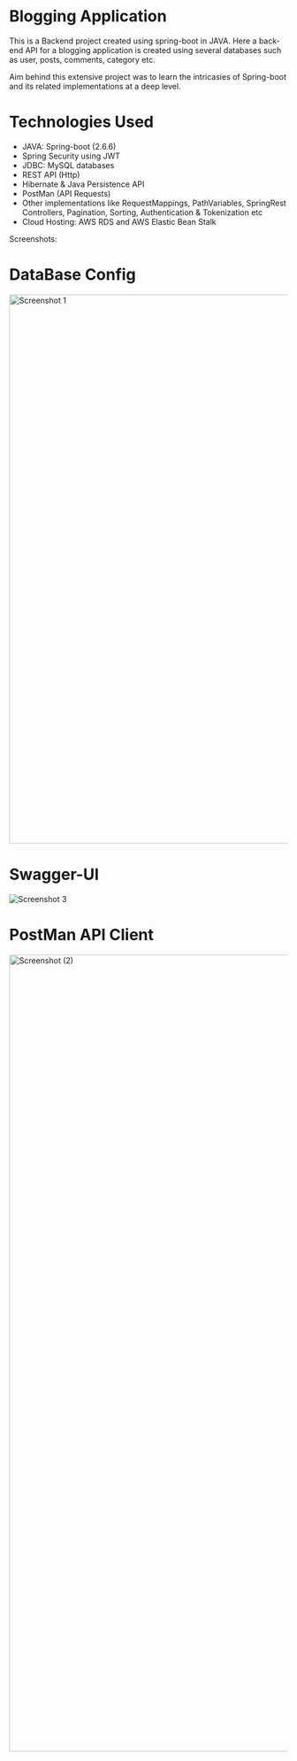 
# Blogging Application

This is a Backend project created using spring-boot in JAVA. Here a back-end API for a blogging application is created using several databases such as user, posts, comments, category etc. 

Aim behind this extensive project was to learn the intricasies of Spring-boot and its related implementations at a deep level.

# Technologies Used  
- JAVA: Spring-boot (2.6.6)
- Spring Security using JWT
- JDBC: MySQL databases
- REST API (Http)
- Hibernate & Java Persistence API
- PostMan (API Requests)
- Other implementations like RequestMappings, PathVariables, SpringRest Controllers, Pagination, Sorting, Authentication & Tokenization etc
- Cloud Hosting: AWS RDS and AWS Elastic Bean Stalk

Screenshots:

# DataBase Config
<img width="992" alt="Screenshot 1" src="https://github.com/AnshGupta01/blog-app-apis/assets/26479077/88448405-c73d-49e3-bdc2-ad56c362c94e">

# Swagger-UI
![Screenshot 3](https://github.com/AnshGupta01/blog-app-apis/assets/26479077/325eb1dc-6485-4c1d-b0aa-984f577710b7)

# PostMan API Client
<img width="1440" alt="Screenshot (2)" src="https://github.com/AnshGupta01/blog-app-apis/assets/26479077/80e19648-f01e-4a44-aecd-0f7ca4a5aeb3">
